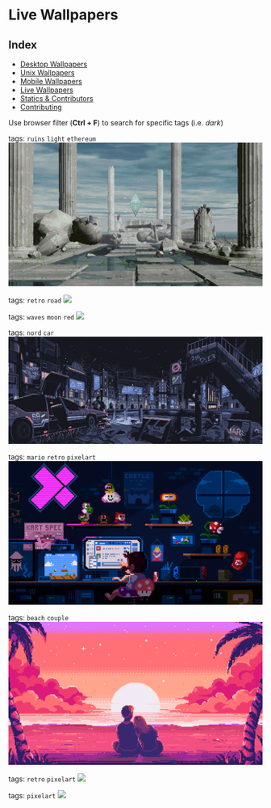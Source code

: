 # Live Wallpapers

## Index

- [Desktop Wallpapers](https://github.com/D3Ext/aesthetic-wallpapers/blob/main/pages/Desktop.md#desktop-wallpapers)
- [Unix Wallpapers](https://github.com/D3Ext/aesthetic-wallpapers/blob/main/pages/Unix.md)
- [Mobile Wallpapers](https://github.com/D3Ext/aesthetic-wallpapers/blob/main/pages/Mobile.md#mobile-wallpapers)
- [Live Wallpapers](https://github.com/D3Ext/aesthetic-wallpapers/blob/main/pages/Live.md#live-wallpapers)
- [Statics & Contributors](https://github.com/D3Ext/aesthetic-wallpapers#statistics--contributors)
- [Contributing](https://github.com/D3Ext/aesthetic-wallpapers#contributing)

Use browser filter (**Ctrl + F**) to search for specific tags (i.e. *dark*)

tags: `ruins` `light` `ethereum`
<img src="https://raw.githubusercontent.com/D3Ext/aesthetic-wallpapers/main/images/ruins_live.gif">

tags: `retro` `road`
<img src="https://raw.githubusercontent.com/D3Ext/aesthetic-wallpapers/main/images/retro_live.gif">

tags: `waves` `moon` `red`
<img src="https://raw.githubusercontent.com/D3Ext/aesthetic-wallpapers/main/images/waves_live.gif">

tags: `nord` `car`
<img src="https://raw.githubusercontent.com/D3Ext/aesthetic-wallpapers/main/images/nord_car_live.gif">

tags: `mario` `retro` `pixelart`
<img src="https://raw.githubusercontent.com/D3Ext/aesthetic-wallpapers/main/images/retro2_live.gif">

tags: `beach` `couple`
<img src="https://raw.githubusercontent.com/D3Ext/aesthetic-wallpapers/main/images/sunset_live.gif">

tags: `retro` `pixelart`
<img src="https://raw.githubusercontent.com/D3Ext/aesthetic-wallpapers/main/images/retro_city.gif">

tags: `pixelart`
<img src="https://raw.githubusercontent.com/D3Ext/aesthetic-wallpapers/main/images/chill.gif">


